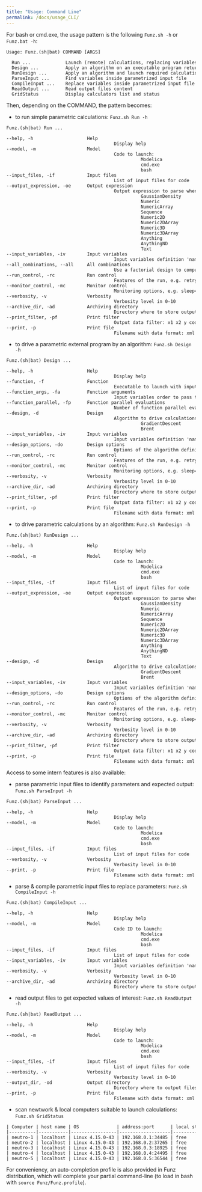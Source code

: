 ```yaml
---
title: "Usage: Command Line"
permalink: /docs/usage_CLI/
---
```


For bash or cmd.exe, the usage pattern is the following `Funz.sh -h` or `Funz.bat -h`:
<pre class="highlight"><div style="width: 1000px; overflow-x:scroll;"><code>Usage: Funz.(sh|bat) COMMAND [ARGS]

  Run ...             Launch (remote) calculations, replacing variables by given values
  Design ...          Apply an algorithm on an executable program returning target output value
  RunDesign ...       Apply an algorithm and launch required calculations
  ParseInput ...      Find variables inside parametrized input file
  CompileInput ...    Replace variables inside parametrized input file
  ReadOutput ...      Read output files content
  GridStatus          Display calculators list and status
</code></div></pre>

Then, depending on the COMMAND, the pattern becomes:

  * to run simple parametric calculations: `Funz.sh Run -h`
<pre class="highlight"><div style="width: 1000px; overflow-x:scroll;"><code>Funz.(sh|bat) Run ...

--help, -h                    Help
                                        Display help
--model, -m                   Model
                                        Code to launch:
                                                  Modelica
                                                  cmd.exe
                                                  bash
--input_files, -if            Input files
                                        List of input files for code
--output_expression, -oe      Output expression
                                        Output expression to parse when calculation finished:
                                                  GaussianDensity
                                                  Numeric
                                                  NumericArray
                                                  Sequence
                                                  Numeric2D
                                                  Numeric2DArray
                                                  Numeric3D
                                                  Numeric3DArray
                                                  Anything
                                                  AnythingND
                                                  Text
--input_variables, -iv        Input variables
                                        Input variables definition 'name=values|model', e.g. x1=0.1,0.2,0.3 x2=0,1 x3=-0.5,-0.6
--all_combinations, --all     All combinations
                                        Use a factorial design to compute all combinations of input variables.    
--run_control, -rc            Run control
                                        Features of the run, e.g. retry=3 cache=/tmp/MyCache archiveFilter="(.*)"
--monitor_control, -mc        Monitor control
                                        Monitoring options, e.g. sleep=5 display=/usr/local/command_to_display_results
--verbosity, -v               Verbosity
                                        Verbosity level in 0-10
--archive_dir, -ad            Archiving directory
                                        Directory where to store output files and data
--print_filter, -pf           Print filter
                                        Output data filter: x1 x2 y code duration ...
--print, -p                   Print file
                                        Filename with data format: xml json or csv (default if not recognized)
</code></div></pre>
  * to drive a parametric external program by an algorithm: `Funz.sh Design -h`
<pre class="highlight"><div style="width: 1000px; overflow-x:scroll;"><code>Funz.(sh|bat) Design ...

--help, -h                    Help
                                        Display help
--function, -f                Function
                                        Executable to launch with input variables as arguments: /path/to/exec 0.1 0.2
--function_args, -fa          Function arguments
                                        Input variables order to pass to function: x1 x2
--function_parallel, -fp      Function parallel evaluations
                                        Number of function parallel evaluations
--design, -d                  Design
                                        Algorithm to drive calculations points:
                                                  GradientDescent
                                                  Brent
--input_variables, -iv        Input variables
                                        Input variables definition 'name=values|model', e.g. x1=0.1,0.2,0.3 x2=[0,1] x3=-0.5,-0.6
--design_options, -do         Design options
                                        Options of the algorithm definition name=value, e.g. n=100 iMax=20
--run_control, -rc            Run control
                                        Features of the run, e.g. retry=3 cache=/tmp/MyCache
--monitor_control, -mc        Monitor control
                                        Monitoring options, e.g. sleep=5 display=/usr/local/command_to_display_results
--verbosity, -v               Verbosity
                                        Verbosity level in 0-10
--archive_dir, -ad            Archiving directory
                                        Directory where to store output files and data
--print_filter, -pf           Print filter
                                        Output data filter: x1 x2 y code duration ...
--print, -p                   Print file
                                        Filename with data format: xml json or csv (default if not recognized)
</code></div></pre>
  * to drive parametric calculations by an algorithm: `Funz.sh RunDesign -h`
<pre class="highlight"><div style="width: 1000px; overflow-x:scroll;"><code>Funz.(sh|bat) RunDesign ...

--help, -h                    Help
                                        Display help
--model, -m                   Model
                                        Code to launch:
                                                  Modelica
                                                  cmd.exe
                                                  bash
--input_files, -if            Input files
                                        List of input files for code
--output_expression, -oe      Output expression
                                        Output expression to parse when calculation finished:
                                                  GaussianDensity
                                                  Numeric
                                                  NumericArray
                                                  Sequence
                                                  Numeric2D
                                                  Numeric2DArray
                                                  Numeric3D
                                                  Numeric3DArray
                                                  Anything
                                                  AnythingND
                                                  Text
--design, -d                  Design
                                        Algorithm to drive calculations points:
                                                  GradientDescent
                                                  Brent
--input_variables, -iv        Input variables
                                        Input variables definition 'name=values|model', e.g. x1=0.1,0.2,0.3 x2=[0,1] x3=-0.5,-0.6
--design_options, -do         Design options
                                        Options of the algorithm definition name=value, e.g. n=100 iMax=20
--run_control, -rc            Run control
                                        Features of the run, e.g. retry=3 cache=/tmp/MyCache archiveFilter="(.*)"
--monitor_control, -mc        Monitor control
                                        Monitoring options, e.g. sleep=5 display=/usr/local/command_to_display_results
--verbosity, -v               Verbosity
                                        Verbosity level in 0-10
--archive_dir, -ad            Archiving directory
                                        Directory where to store output files and data
--print_filter, -pf           Print filter
                                        Output data filter: x1 x2 y code duration ...
--print, -p                   Print file
                                        Filename with data format: xml json or csv (default if not recognized)
</code></div></pre>

Access to some intern features is also available:

  * parse parametric input files to identify parameters and expected output: `Funz.sh ParseInput -h`
<pre class="highlight"><div style="width: 1000px; overflow-x:scroll;"><code>Funz.(sh|bat) ParseInput ...

--help, -h                    Help
                                        Display help
--model, -m                   Model
                                        Code to launch:
                                                  Modelica
                                                  cmd.exe
                                                  bash
--input_files, -if            Input files
                                        List of input files for code
--verbosity, -v               Verbosity
                                        Verbosity level in 0-10
--print, -p                   Print file
                                        Filename with data format: xml json or csv (default if not recognized)
</code></div></pre>
  * parse & compile parametric input files to replace parameters: `Funz.sh CompileInput -h`
<pre class="highlight"><div style="width: 1000px; overflow-x:scroll;"><code>Funz.(sh|bat) CompileInput ...

--help, -h                    Help
                                        Display help
--model, -m                   Model
                                        Code ID to launch:
                                                  Modelica
                                                  cmd.exe
                                                  bash
--input_files, -if            Input files
                                        List of input files for code
--input_variables, -iv        Input variables
                                        Input variables definition 'name=values|model', e.g. x1=0.1,0.2,0.3 x2=[0,1] x3=-0.5,-0.6
--verbosity, -v               Verbosity
                                        Verbosity level in 0-10
--archive_dir, -ad            Archiving directory
                                        Directory where to store output files and data
</code></div></pre>
  * read output files to get expected values of interest: `Funz.sh ReadOutput -h`
<pre class="highlight"><div style="width: 1000px; overflow-x:scroll;"><code>Funz.(sh|bat) ReadOutput ...

--help, -h                    Help
                                        Display help
--model, -m                   Model
                                        Code to launch:
                                                  Modelica
                                                  cmd.exe
                                                  bash
--input_files, -if            Input files
                                        List of input files for code
--verbosity, -v               Verbosity
                                        Verbosity level in 0-10
--output_dir, -od             Output directory
                                        Directory where to output files are stored
--print, -p                   Print file
                                        Filename with data format: xml json or csv (default if not recognized)
</code></div></pre>
  * scan newtwork & local computers suitable to launch calculations: `Funz.sh GridStatus`
<pre class="highlight"><div style="width: 1400px; overflow-x:scroll;"><code>| Computer | host name | OS              | address:port      | local status | since    | activity                               | codes          |
|----------|-----------|-----------------|-------------------|--------------|----------|----------------------------------------|----------------|
| neutro-1 | localhost | Linux 4.15.0-43 | 192.168.0.1:34485 | free         | 22:19:02 | idle (cpu=11.88;mem=26.18;disk=62.17;) | Modelica, bash |
| neutro-2 | localhost | Linux 4.15.0-43 | 192.168.0.2:37265 | free         | 22:19:02 | idle (cpu=11.88;mem=26.18;disk=62.17;) | Modelica, bash |
| neutro-3 | localhost | Linux 4.15.0-43 | 192.168.0.3:18925 | free         | 22:19:02 | idle (cpu=11.88;mem=26.18;disk=62.17;) | Modelica, bash |
| neutro-4 | localhost | Linux 4.15.0-43 | 192.168.0.4:24495 | free         | 22:19:02 | idle (cpu=11.88;mem=26.18;disk=62.17;) | Modelica, bash |
| neutro-5 | localhost | Linux 4.15.0-43 | 192.168.0.5:36544 | free         | 22:19:02 | idle (cpu=11.88;mem=26.18;disk=62.17;) | Modelica, bash |</code></div></pre>

For conveniency, an auto-completion profile is also provided in Funz distribution, which will complete your partial command-line (to load in bash with `source Funz/Funz.profile`).

